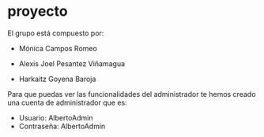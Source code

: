 # proyecto
El grupo está compuesto por:

  - Mónica Campos Romeo
  
  - Alexis Joel Pesantez Viñamagua
  
  - Harkaitz Goyena Baroja

Para que puedas ver las funcionalidades del administrador te hemos creado una cuenta de administrador que es:
  - Usuario: AlbertoAdmin
  - Contraseña: AlbertoAdmin
